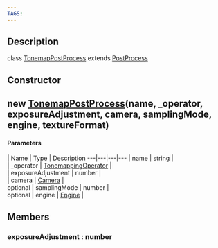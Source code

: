```yaml
---
TAGS:
---
```

## Description

class [TonemapPostProcess](/classes/2.5/TonemapPostProcess) extends [PostProcess](/classes/2.5/PostProcess)



## Constructor

## new [TonemapPostProcess](/classes/2.5/TonemapPostProcess)(name, _operator, exposureAdjustment, camera, samplingMode, engine, textureFormat)



#### Parameters
 | Name | Type | Description
---|---|---|---
 | name | string |    
 | _operator | [TonemappingOperator](/classes/2.5/TonemappingOperator) |  
 | exposureAdjustment | number |    
 | camera | [Camera](/classes/2.5/Camera) |    
optional | samplingMode | number |    
optional | engine | [Engine](/classes/2.5/Engine) |    
## Members

### exposureAdjustment : number




